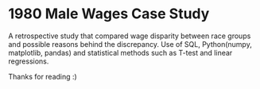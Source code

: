 
# 1980 Male Wages Case Study

A retrospective study that compared wage disparity between race groups and possible reasons behind the discrepancy. Use of SQL, Python(numpy, matplotlib, pandas) and statistical methods such as T-test and linear regressions.

Thanks for reading :)

